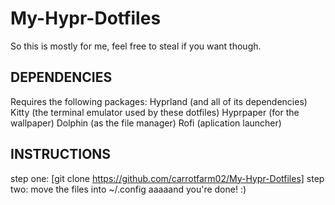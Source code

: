 # My-Hypr-Dotfiles
So this is mostly for me, feel free to steal if you want though.

## DEPENDENCIES 
Requires the following packages: 
Hyprland (and all of its dependencies)
Kitty (the terminal emulator used by these dotfiles)
Hyprpaper (for the wallpaper)
Dolphin (as the file manager)
Rofi (aplication launcher)

## INSTRUCTIONS
step one:
[git clone https://github.com/carrotfarm02/My-Hypr-Dotfiles]
step two:
move the files into ~/.config
aaaaand you're done! :)
